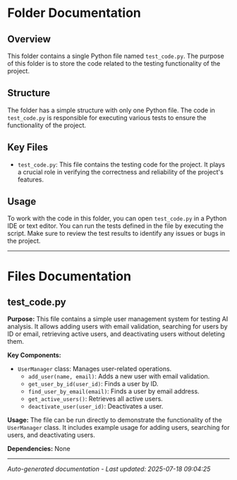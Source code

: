 # Folder Documentation

## Overview
This folder contains a single Python file named `test_code.py`. The purpose of this folder is to store the code related to the testing functionality of the project.

## Structure
The folder has a simple structure with only one Python file. The code in `test_code.py` is responsible for executing various tests to ensure the functionality of the project.

## Key Files
- `test_code.py`: This file contains the testing code for the project. It plays a crucial role in verifying the correctness and reliability of the project's features.

## Usage
To work with the code in this folder, you can open `test_code.py` in a Python IDE or text editor. You can run the tests defined in the file by executing the script. Make sure to review the test results to identify any issues or bugs in the project.

---

# Files Documentation

## test_code.py

**Purpose:** This file contains a simple user management system for testing AI analysis. It allows adding users with email validation, searching for users by ID or email, retrieving active users, and deactivating users without deleting them.

**Key Components:**
- `UserManager` class: Manages user-related operations.
  - `add_user(name, email)`: Adds a new user with email validation.
  - `get_user_by_id(user_id)`: Finds a user by ID.
  - `find_user_by_email(email)`: Finds a user by email address.
  - `get_active_users()`: Retrieves all active users.
  - `deactivate_user(user_id)`: Deactivates a user.

**Usage:** The file can be run directly to demonstrate the functionality of the `UserManager` class. It includes example usage for adding users, searching for users, and deactivating users.

**Dependencies:** None

---
*Auto-generated documentation - Last updated: 2025-07-18 09:04:25*
